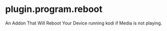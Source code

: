 # plugin.program.reboot
An Addon That Will Reboot Your Device running kodi if Media is not playing.
